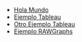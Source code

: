 
* [Hola Mundo](https://erodera.github.io/infovis/s1/HolaMundo.html)
* [Ejemplo Tableau](https://erodera.github.io/infovis/s1/tableau.html)
* [Otro Ejemplo Tableau](https://erodera.github.io/infovis/s1/tableauv2.html)
* [Ejemplo RAWGraphs](https://erodera.github.io/infovis/s1/GraficoGraphs.svg)
